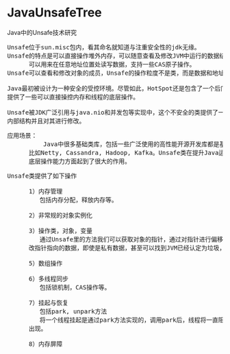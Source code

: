 # JavaUnsafeTree
Java中的Unsafe技术研究


<pre>
Unsafe位于sun.misc包内，看其命名就知道与注重安全性的jdk无缘。
Unsafe的特点是可以直接操作堆外内存，可以随意查看及修改JVM中运行的数据结构。
      可以用来在任意地址位置处读写数据，支持一些CAS原子操作。
Unsafe可以查看和修改对象的成员，Unsafe的操作粒度不是类，而是数据和地址。

Java最初被设计为一种安全的受控环境。尽管如此，HotSpot还是包含了一个后门sun,misc.Unsafe，
提供了一些可以直接操控内存和线程的底层操作。

Unsafe被JDK广泛引用与java.nio和并发包等实现中，这个不安全的类提供了一个观察HotSpot Jvm
内部结构并且对其进行修改。
</pre>

<pre>
应用场景：
          Java中很多基础类库，包括一些广泛使用的高性能开源开发库都是基于Unsafe类开发的，
      比如Netty, Cassandra, Hadoop, Kafka。Unsafe类在提升Java运行效率，增强Java语言
      底层操作能力方面起到了很大的作用。
</pre>

<pre>
Unsafe类提供了如下操作

      1）内存管理
         包括内存分配，释放内存等。

      2）非常规的对象实例化
         
      3）操作类，对象，变量
         通过Unsafe里的方法我们可以获取对象的指针，通过对指针进行偏移，我们不仅可以直接修
      改指针指向的数据，即使是私有数据，甚至可以找到JVM已经认定为垃圾，可以进行回收的对象。

      5）数组操作
      
      6）多线程同步
         包括锁机制，CAS操作等。
         
      7）挂起与恢复
         包括park, unpark方法
         将一个线程挂起是通过park方法实现的，调用park后，线程将一直阻塞到超时或者中断条件
      出现。

      8）内存屏障
         
</pre>